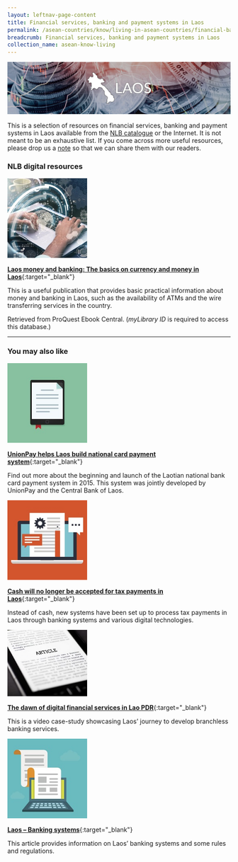 ```yaml
---
layout: leftnav-page-content
title: Financial services, banking and payment systems in Laos
permalink: /asean-countries/know/living-in-asean-countries/financial-banking-payment-in-laos/
breadcrumb: Financial services, banking and payment systems in Laos
collection_name: asean-know-living
---
```


<img src="/images/asean-living/ASEAN-Laos-Banking.jpg" alt="Laos banking banner" style="width:800px;" />

This is a selection of resources on financial services, banking and payment systems in Laos available from the [NLB catalogue](http://catalogue.nlb.gov.sg/) or the Internet.  It is not meant to be an exhaustive list. If you come across more useful resources, please drop us a [note](http://www.eyeonasia.sg/contact/) so that we can share them with our readers.

### **NLB digital resources**

<img src="/images/resources/Database 2.jpg" style="width:180px;" />

[**Laos money and banking: The basics on currency and money in Laos**](http://eresources.nlb.gov.sg/Main/Browse?startsWith=p){:target="_blank"}

This is a useful publication that provides basic practical information about money and banking in Laos, such as the availability of ATMs and the wire transferring services in the country.

Retrieved from ProQuest Ebook Central. (*myLibrary ID* is required to access this database.)

---

### **You may also like**

<img src="/images/resources/Article 2.jpg" style="width:180px;" />

[**UnionPay helps Laos build national card payment system**](http://www.globaltimes.cn/content/955732.shtml){:target="_blank"}

Find out more about the beginning and launch of the Laotian national bank card payment system in 2015. This system was jointly developed by UnionPay and the Central Bank of Laos.

<img src="/images/resources/Article 4.jpg" style="width:180px;" />

[**Cash will no longer be accepted for tax payments in Laos**](https://laotiantimes.com/2017/04/29/cash-no-longer-accepted-tax-payments/){:target="_blank"}

Instead of cash, new systems have been set up to process tax payments in Laos through banking systems and various digital technologies.

<img src="/images/resources/Article 3.jpg" style="width:180px;" />

[**The dawn of digital financial services in Lao PDR**](http://mm4p.uncdf.org/dawn-digital-financial-services-lao-pdr){:target="_blank"}

This is a video case-study showcasing Laos’ journey to develop branchless banking services.

<img src="/images/resources/Article 1.jpg" style="width:180px;" />

[**Laos – Banking systems**](https://www.export.gov/article?id=Laos-Banking-Systems){:target="_blank"}

This article provides information on Laos’ banking systems and some rules and regulations.